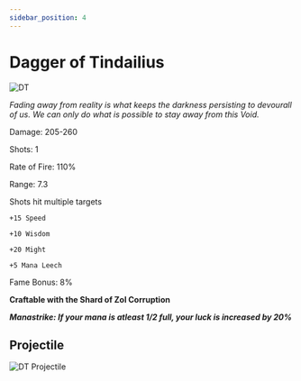 ```yaml
---
sidebar_position: 4
---
```


# Dagger of Tindailius

![DT](https://vwiki.valorserver.com/api/item/picture/dagger%20of%20tindailius)

<i>Fading away from reality is what keeps the darkness persisting to devourall of us. We can only do what is possible to stay away from this Void.</i>

Damage: 205-260

Shots: 1

Rate of Fire: 110%

Range: 7.3

Shots hit multiple targets

    +15 Speed
    
    +10 Wisdom
    
    +20 Might
    
    +5 Mana Leech
    
Fame Bonus: 8%

**Craftable with the Shard of Zol Corruption**

***Manastrike: If your mana is atleast 1/2 full, your luck is increased by 20%***

## Projectile

![DT Projectile](https://cdn.discordapp.com/attachments/953134990428868629/981721054328266792/tindailius.gif)
